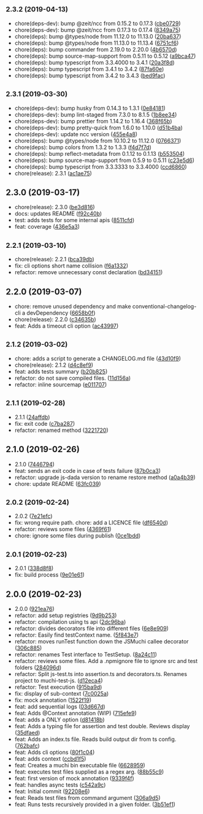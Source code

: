 ## <small>2.3.2 (2019-04-13)</small>

* chore(deps-dev): bump @zeit/ncc from 0.15.2 to 0.17.3 ([cbe0729](https://github.com/machi1990/muchi-ts/commit/cbe0729))
* chore(deps-dev): bump @zeit/ncc from 0.17.3 to 0.17.4 ([8349a75](https://github.com/machi1990/muchi-ts/commit/8349a75))
* chore(deps): bump @types/node from 11.12.0 to 11.13.0 ([20ba637](https://github.com/machi1990/muchi-ts/commit/20ba637))
* chore(deps): bump @types/node from 11.13.0 to 11.13.4 ([6751cf6](https://github.com/machi1990/muchi-ts/commit/6751cf6))
* chore(deps): bump commander from 2.19.0 to 2.20.0 ([4b6570d](https://github.com/machi1990/muchi-ts/commit/4b6570d))
* chore(deps): bump source-map-support from 0.5.11 to 0.5.12 ([a9bca47](https://github.com/machi1990/muchi-ts/commit/a9bca47))
* chore(deps): bump typescript from 3.3.4000 to 3.4.1 ([20a3f8d](https://github.com/machi1990/muchi-ts/commit/20a3f8d))
* chore(deps): bump typescript from 3.4.1 to 3.4.2 ([87fa60e](https://github.com/machi1990/muchi-ts/commit/87fa60e))
* chore(deps): bump typescript from 3.4.2 to 3.4.3 ([bed9fac](https://github.com/machi1990/muchi-ts/commit/bed9fac))



## <small>2.3.1 (2019-03-30)</small>

* chore(deps-dev): bump husky from 0.14.3 to 1.3.1 ([0e84181](https://github.com/machi1990/muchi-ts/commit/0e84181))
* chore(deps-dev): bump lint-staged from 7.3.0 to 8.1.5 ([1b8ee34](https://github.com/machi1990/muchi-ts/commit/1b8ee34))
* chore(deps-dev): bump prettier from 1.14.2 to 1.16.4 ([368f65b](https://github.com/machi1990/muchi-ts/commit/368f65b))
* chore(deps-dev): bump pretty-quick from 1.6.0 to 1.10.0 ([d51b4ba](https://github.com/machi1990/muchi-ts/commit/d51b4ba))
* chore(deps-dev): update ncc version ([455e4a8](https://github.com/machi1990/muchi-ts/commit/455e4a8))
* chore(deps): bump @types/node from 10.10.2 to 11.12.0 ([0766371](https://github.com/machi1990/muchi-ts/commit/0766371))
* chore(deps): bump colors from 1.3.2 to 1.3.3 ([f4d7f7d](https://github.com/machi1990/muchi-ts/commit/f4d7f7d))
* chore(deps): bump reflect-metadata from 0.1.12 to 0.1.13 ([b553504](https://github.com/machi1990/muchi-ts/commit/b553504))
* chore(deps): bump source-map-support from 0.5.9 to 0.5.11 ([c23e5d6](https://github.com/machi1990/muchi-ts/commit/c23e5d6))
* chore(deps): bump typescript from 3.3.3333 to 3.3.4000 ([ccd6860](https://github.com/machi1990/muchi-ts/commit/ccd6860))
* chore(release): 2.3.1 ([ac1ae75](https://github.com/machi1990/muchi-ts/commit/ac1ae75))



## 2.3.0 (2019-03-17)

* chore(release): 2.3.0 ([be3d816](https://github.com/machi1990/muchi-ts/commit/be3d816))
* docs: updates README ([f92c40b](https://github.com/machi1990/muchi-ts/commit/f92c40b))
* test: adds tests for some internal apis ([8511cfd](https://github.com/machi1990/muchi-ts/commit/8511cfd))
* feat: coverage ([436e5a3](https://github.com/machi1990/muchi-ts/commit/436e5a3))



## <small>2.2.1 (2019-03-10)</small>

* chore(release): 2.2.1 ([bca39db](https://github.com/machi1990/muchi-ts/commit/bca39db))
* fix: cli options short name collision ([f6a1332](https://github.com/machi1990/muchi-ts/commit/f6a1332))
* refactor: remove unnecessary const declaration ([bd34151](https://github.com/machi1990/muchi-ts/commit/bd34151))



## 2.2.0 (2019-03-07)

* chore: remove unused dependency and make conventional-changelog-cli a devDependency ([6658b0f](https://github.com/machi1990/muchi-ts/commit/6658b0f))
* chore(release): 2.2.0 ([c34635b](https://github.com/machi1990/muchi-ts/commit/c34635b))
* feat: Adds a timeout cli option ([ac43997](https://github.com/machi1990/muchi-ts/commit/ac43997))



## <small>2.1.2 (2019-03-02)</small>

* chore: adds a script to generate a CHANGELOG.md file ([43d10f9](https://github.com/machi1990/muchi-ts/commit/43d10f9))
* chore(release): 2.1.2 ([d4c8ef9](https://github.com/machi1990/muchi-ts/commit/d4c8ef9))
* feat: adds tests summary ([b20b825](https://github.com/machi1990/muchi-ts/commit/b20b825))
* refactor: do not save compiled files. ([11d156a](https://github.com/machi1990/muchi-ts/commit/11d156a))
* refactor: inline sourcemap ([e011707](https://github.com/machi1990/muchi-ts/commit/e011707))



## <small>2.1.1 (2019-02-28)</small>

* 2.1.1 ([24affdb](https://github.com/machi1990/muchi-ts/commit/24affdb))
* fix: exit code ([c7ba287](https://github.com/machi1990/muchi-ts/commit/c7ba287))
* refactor: renamed method ([3221720](https://github.com/machi1990/muchi-ts/commit/3221720))



## 2.1.0 (2019-02-26)

* 2.1.0 ([7446794](https://github.com/machi1990/muchi-ts/commit/7446794))
* feat: sends an exit code in case of tests failure ([87b0ca3](https://github.com/machi1990/muchi-ts/commit/87b0ca3))
* refactor: upgrade js-dada version to rename restore method ([a0a4b39](https://github.com/machi1990/muchi-ts/commit/a0a4b39))
* chore: update README ([63fc039](https://github.com/machi1990/muchi-ts/commit/63fc039))



## <small>2.0.2 (2019-02-24)</small>

* 2.0.2 ([7e21efc](https://github.com/machi1990/muchi-ts/commit/7e21efc))
* fix: wrong require path. chore: add a LICENCE file ([df6540d](https://github.com/machi1990/muchi-ts/commit/df6540d))
* refactor: reviews some files ([4369f61](https://github.com/machi1990/muchi-ts/commit/4369f61))
* chore: ignore some files during publish ([0ce1bdd](https://github.com/machi1990/muchi-ts/commit/0ce1bdd))



## <small>2.0.1 (2019-02-23)</small>

* 2.0.1 ([338d8f8](https://github.com/machi1990/muchi-ts/commit/338d8f8))
* fix: build process ([9e01e61](https://github.com/machi1990/muchi-ts/commit/9e01e61))



## 2.0.0 (2019-02-23)

* 2.0.0 ([921ea76](https://github.com/machi1990/muchi-ts/commit/921ea76))
* refactor: add setup registries ([9d9b253](https://github.com/machi1990/muchi-ts/commit/9d9b253))
* refactor: compilation using ts api ([2dc96ba](https://github.com/machi1990/muchi-ts/commit/2dc96ba))
* refactor: divides decorators file into different files ([6e8e909](https://github.com/machi1990/muchi-ts/commit/6e8e909))
* refactor: Easily find testContext name. ([5f843e7](https://github.com/machi1990/muchi-ts/commit/5f843e7))
* refactor: moves runTest function down the JSMuchi callee  decorator ([306c885](https://github.com/machi1990/muchi-ts/commit/306c885))
* refactor: renames Test interface to TestSetup. ([8a24c11](https://github.com/machi1990/muchi-ts/commit/8a24c11))
* refactor: reviews some files. Add a .npmignore file to ignore src and test folders ([284096d](https://github.com/machi1990/muchi-ts/commit/284096d))
* refactor: Split js-test.ts into assertion.ts and decorators.ts. Renames project to muchi-test-js. ([d12eca4](https://github.com/machi1990/muchi-ts/commit/d12eca4))
* refactor: Test execution ([915ba9d](https://github.com/machi1990/muchi-ts/commit/915ba9d))
* fix: display of sub-context ([7c0025a](https://github.com/machi1990/muchi-ts/commit/7c0025a))
* fix: mock annotation ([1522f19](https://github.com/machi1990/muchi-ts/commit/1522f19))
* feat: add sequential logs ([03d667d](https://github.com/machi1990/muchi-ts/commit/03d667d))
* feat: Adds @Context annotation  (WIP) ([715efe9](https://github.com/machi1990/muchi-ts/commit/715efe9))
* feat: adds a ONLY option ([d81418b](https://github.com/machi1990/muchi-ts/commit/d81418b))
* feat: Adds a typing file for assertion and test double. Reviews display ([35dfaed](https://github.com/machi1990/muchi-ts/commit/35dfaed))
* feat: Adds an index.ts file. Reads build output dir from ts config. ([762bafc](https://github.com/machi1990/muchi-ts/commit/762bafc))
* feat: Adds cli options ([80f1c04](https://github.com/machi1990/muchi-ts/commit/80f1c04))
* feat: adds context ([ccbd1f5](https://github.com/machi1990/muchi-ts/commit/ccbd1f5))
* feat: Creates a muchi bin executable file ([6628959](https://github.com/machi1990/muchi-ts/commit/6628959))
* feat: executes test files supplied as a regex arg. ([88b55c9](https://github.com/machi1990/muchi-ts/commit/88b55c9))
* feat: first version of mock annotation ([9339f4f](https://github.com/machi1990/muchi-ts/commit/9339f4f))
* feat: handles async tests ([c542a9c](https://github.com/machi1990/muchi-ts/commit/c542a9c))
* feat: Initial commit ([92208e6](https://github.com/machi1990/muchi-ts/commit/92208e6))
* feat: Reads test files from command argument ([306a9d5](https://github.com/machi1990/muchi-ts/commit/306a9d5))
* feat: Runs tests recursively provided in a given folder. ([3b51ef1](https://github.com/machi1990/muchi-ts/commit/3b51ef1))



